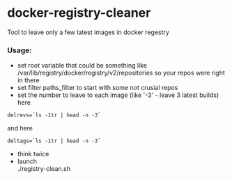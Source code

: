 # docker-registry-cleaner
Tool to leave only a few latest images in docker regestry
### Usage:  
 * set root variable that could be something like /var/lib/registry/docker/registry/v2/repositories so your repos were right in there  
 * set filter paths_filter to start with some not crusial repos  
 * set the number to leave to each image (like '-3' - leave 3 latest builds)
here  
```
delrevs=`ls -1tr | head -n -3`
```
and here
```
deltags=`ls -1tr | head -n -3`
```
 * think twice  
 * launch  
./registry-clean.sh

